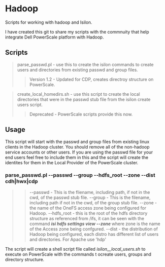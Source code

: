 # Hadoop
Scripts for working with hadoop and Isilon.

I have created this git to share my scripts with the commnuity that help integrate Dell PowerScale platform with Hadoop.
## Scripts
> parse_passwd.pl - use this to create the isilon commands to create users and directories from existing passwd and group files.
>>Version 1.2 - Updated for CDP, creates directroy structure on PowerScale.

> create_local_homedirs.sh - use this script to create the local directories that were in the passwd stub file from the isilon create users script.
>>Deprecated - PowerScale scripts provide this now.

## Usage

This script will start with the passwd and group files from existing linux clients in the Hadoop cluster.  You should remove all of the non-hadoop service accounts or other users.  If you are using the passwd file for your end users feel free to include them in this and the script will create the identites for them in the Local Provider of the PowerScale cluster.
### parse_passwd.pl --passwd <filename> --group <filename> --hdfs_root <hdfs root directory> --zone <access zone>  --dist cdh|hwx|cdp
>>--passwd - This is the fliename, including path, if not in the cwd, of the passwd stub file.
>>--group - This is the filename, including path if not in the cwd, of the group stub file.
>>--zone - the name of the OneFS access zone being configured for Hadoop.
>>--hdfs_root - this is the root of the hdfs directory structure as referenced from /ifs, it can be seen with the command ***isi hdfs settings view --zone <zone>*** where zone is the name of the Access zone being confgured.
>>--dist - the distribution of Hadoop being configured, each distro has different list of users and directories.  For Apache use 'hdp'

The script will create a shell script file called *isilon_<zone>_local_users.sh* to execute on PowerScale with the commands t ocreate users, groups and directory structure. 


